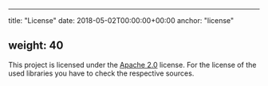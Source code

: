 * * *

title: "License"
date: 2018-05-02T00:00:00+00:00
anchor: "license"

## weight: 40

This project is licensed under the [Apache 2.0](https://github.com/owncloud/ocis/graph/blob/master/LICENSE) license. For the license of the used libraries you have to check the respective sources.
